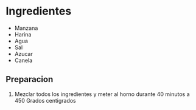 # Ingredientes

  * Manzana
  * Harina
  * Agua
  * Sal
  * Azucar
  * Canela


## Preparacion

1. Mezclar todos los ingredientes y meter al horno durante 40 minutos a 450 Grados centigrados
